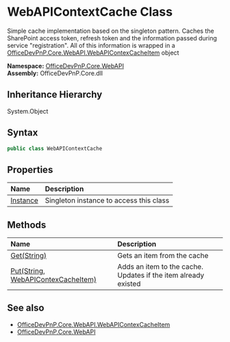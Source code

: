 # WebAPIContextCache Class
Simple cache implementation based on the singleton pattern. Caches the SharePoint access token, refresh token and the information passed during service "registration". All of this information is wrapped in a  [OfficeDevPnP.Core.WebAPI.WebAPIContexCacheItem](OfficeDevPnP.Core.WebAPI.WebAPIContexCacheItem.md)  object  

**Namespace:** [OfficeDevPnP.Core.WebAPI](OfficeDevPnP.Core.WebAPI.md)  
**Assembly:** OfficeDevPnP.Core.dll  
## Inheritance Hierarchy
System.Object  
## Syntax
```C#
public class WebAPIContextCache
```
## Properties
|**Name**|**Description**|
|:-----|:-----|
| [Instance](OfficeDevPnP.Core.WebAPI.WebAPIContextCache.Instance.md) | Singleton instance to access this class
## Methods
|**Name**|**Description**|
|:-----|:-----|
| [Get(String)](OfficeDevPnP.Core.WebAPI.WebAPIContextCache.c451aec8.md) | Gets an item from the cache
| [Put(String, WebAPIContexCacheItem)](OfficeDevPnP.Core.WebAPI.WebAPIContextCache.47ca96e2.md) | Adds an item to the cache. Updates if the item already existed
## See also
- [OfficeDevPnP.Core.WebAPI.WebAPIContexCacheItem](OfficeDevPnP.Core.WebAPI.WebAPIContexCacheItem.md)
- [OfficeDevPnP.Core.WebAPI](OfficeDevPnP.Core.WebAPI.md)
